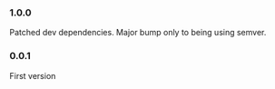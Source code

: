 ### 1.0.0

Patched dev dependencies. Major bump only to being using semver.

### 0.0.1

First version
